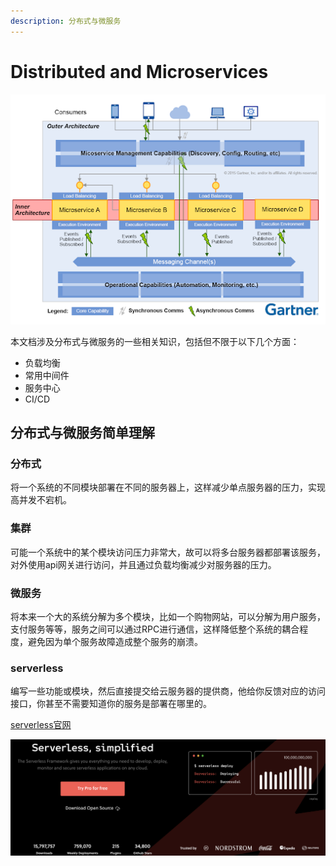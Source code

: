 ```yaml
---
description: 分布式与微服务
---
```


# Distributed and Microservices

![](.gitbook/assets/image%20%2837%29.png)

本文档涉及分布式与微服务的一些相关知识，包括但不限于以下几个方面：

* 负载均衡
* 常用中间件
* 服务中心
* CI/CD

## 分布式与微服务简单理解

### 分布式

将一个系统的不同模块部署在不同的服务器上，这样减少单点服务器的压力，实现高并发不宕机。

### 集群

可能一个系统中的某个模块访问压力非常大，故可以将多台服务器都部署该服务，对外使用api网关进行访问，并且通过负载均衡减少对服务器的压力。

### 微服务

将本来一个大的系统分解为多个模块，比如一个购物网站，可以分解为用户服务，支付服务等等，服务之间可以通过RPC进行通信，这样降低整个系统的耦合程度，避免因为单个服务故障造成整个服务的崩溃。

### serverless

编写一些功能或模块，然后直接提交给云服务器的提供商，他给你反馈对应的访问接口，你甚至不需要知道你的服务是部署在哪里的。

[serverless官网](https://www.serverless.com/)

![](.gitbook/assets/image%20%2829%29.png)


